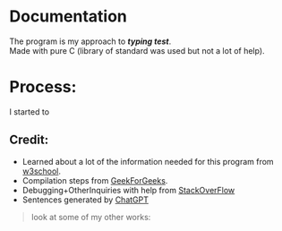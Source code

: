 # Documentation
The program is my approach to ***typing test***.  
Made with pure C (library of standard was used but not a lot of help).  
# Process:
I started to 

## Credit:
- Learned about a lot of the information needed for this program from <a href ="https://www.w3schools.com/">w3school</a>.  
- Compilation steps from <a href = "https://www.geeksforgeeks.org/compiling-a-c-program-behind-the-scenes/">GeekForGeeks</a>.
- Debugging+OtherInquiries with help from <a href = "https://stackoverflow.com/">StackOverFlow</a>
- Sentences generated by <a href = "https://chatgpt.com/">ChatGPT</a>

> look at some of my other works: <a href = "https://birajtiwari.com.np">